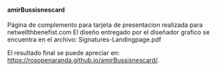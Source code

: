#### amirBussisnescard
Página de complemento para tarjeta de presentacion realizada para netwellthbenefist.com
El diseño entregado por el diseñador grafico se encuentra en el archivo:
Signatures-Landingpage.pdf

El resultado final se puede apreciar en:
https://rosopenaranda.github.io/amirBussisnescard/.
